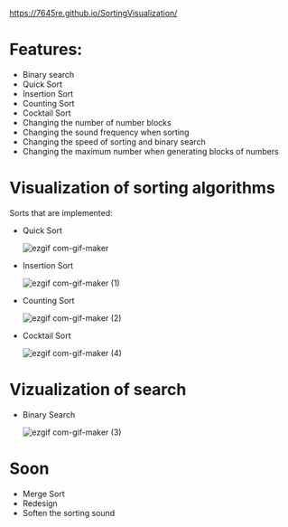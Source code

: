 https://7645re.github.io/SortingVisualization/
# Features:
- Binary search
- Quick Sort
- Insertion Sort
- Counting Sort
- Cocktail Sort
- Changing the number of number blocks
- Changing the sound frequency when sorting
- Changing the speed of sorting and binary search
- Changing the maximum number when generating blocks of numbers

# Visualization of sorting algorithms
Sorts that are implemented:
- Quick Sort

  ![ezgif com-gif-maker](https://user-images.githubusercontent.com/89273037/173660216-fef5f93d-c733-4a91-9570-f7ad7a866ac8.gif)
- Insertion Sort

  ![ezgif com-gif-maker (1)](https://user-images.githubusercontent.com/89273037/173661134-576945b2-db75-4a3a-a481-73c3ac79949f.gif)
- Counting Sort

  ![ezgif com-gif-maker (2)](https://user-images.githubusercontent.com/89273037/173661433-a8f69b2d-d506-493e-bc2a-5f526ca2583e.gif)
- Cocktail Sort

  ![ezgif com-gif-maker (4)](https://user-images.githubusercontent.com/89273037/173778208-48af8159-5c34-48e7-898b-1f0ad475a95a.gif)

  
# Vizualization of search
- Binary Search
 
  ![ezgif com-gif-maker (3)](https://user-images.githubusercontent.com/89273037/173661929-2b1d48b5-d539-42b9-8b27-f57b1e8b38c2.gif)
# Soon
- Merge Sort
- Redesign
- Soften the sorting sound
